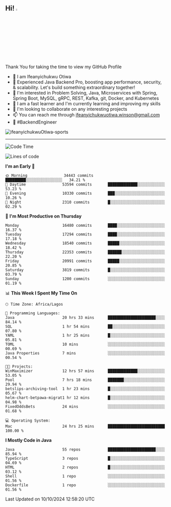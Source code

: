 <!-- BLOG-POST-LIST:START --><!-- BLOG-POST-LIST:END -->

## Hi! <img src="https://media.giphy.com/media/hvRJCLFzcasrR4ia7z/giphy.gif" width="4%"> 

Thank You for taking the time to view my GitHub Profile

- 👋 I am Ifeanyichukwu Otiwa
- 🚀 Experienced Java Backend Pro, boosting app performance, security, & scalability. Let's build something extraordinary together!
- 👀 I'm interested in Problem Solving, Java, Microservices with Spring, Spring Boot, MySQL, gRPC, REST, Kafka, git, Docker, and Kubernetes
- 🌱 I am a fast learner and I'm currently learning and improving my skills
- 💞️ I'm looking to collaborate on any interesting projects
- 📫 You can reach me through ifeanyichukwuotiwa.winson@gmail.com
- 🚀 #BackendEngineer

<p align="left" marginTop="10px"> <img src="https://komarev.com/ghpvc/?username=ifeanyichukwuOtiwa-sports&label=Profile%20views&color=0e75b6&style=for-the-badge" alt="ifeanyichukwuOtiwa-sports" /> </p>

***

<!--START_SECTION:waka-->
![Code Time](http://img.shields.io/badge/Code%20Time-2%2C974%20hrs%2051%20mins-blue)

![Lines of code](https://img.shields.io/badge/From%20Hello%20World%20I%27ve%20Written-24.5%20million%20lines%20of%20code-blue)

**I'm an Early 🐤** 

```text
🌞 Morning                34443 commits       █████████░░░░░░░░░░░░░░░░   34.21 % 
🌆 Daytime                53594 commits       █████████████░░░░░░░░░░░░   53.23 % 
🌃 Evening                10330 commits       ███░░░░░░░░░░░░░░░░░░░░░░   10.26 % 
🌙 Night                  2310 commits        █░░░░░░░░░░░░░░░░░░░░░░░░   02.29 % 
```
📅 **I'm Most Productive on Thursday** 

```text
Monday                   16480 commits       ████░░░░░░░░░░░░░░░░░░░░░   16.37 % 
Tuesday                  17294 commits       ████░░░░░░░░░░░░░░░░░░░░░   17.18 % 
Wednesday                18540 commits       █████░░░░░░░░░░░░░░░░░░░░   18.42 % 
Thursday                 22353 commits       ██████░░░░░░░░░░░░░░░░░░░   22.20 % 
Friday                   20991 commits       █████░░░░░░░░░░░░░░░░░░░░   20.85 % 
Saturday                 3819 commits        █░░░░░░░░░░░░░░░░░░░░░░░░   03.79 % 
Sunday                   1200 commits        ░░░░░░░░░░░░░░░░░░░░░░░░░   01.19 % 
```


📊 **This Week I Spent My Time On** 

```text
🕑︎ Time Zone: Africa/Lagos

💬 Programming Languages: 
Java                     20 hrs 33 mins      █████████████████████░░░░   84.14 % 
SQL                      1 hr 54 mins        ██░░░░░░░░░░░░░░░░░░░░░░░   07.80 % 
YAML                     1 hr 25 mins        █░░░░░░░░░░░░░░░░░░░░░░░░   05.81 % 
TOML                     10 mins             ░░░░░░░░░░░░░░░░░░░░░░░░░   00.69 % 
Java Properties          7 mins              ░░░░░░░░░░░░░░░░░░░░░░░░░   00.54 % 

🐱‍💻 Projects: 
WinMaximizer             12 hrs 57 mins      █████████████░░░░░░░░░░░░   53.05 % 
Pool                     7 hrs 18 mins       ███████░░░░░░░░░░░░░░░░░░   29.94 % 
betslips-archiving-tool  1 hr 23 mins        █░░░░░░░░░░░░░░░░░░░░░░░░   05.67 % 
helm-chart-betpawa-migrat1 hr 12 mins        █░░░░░░░░░░░░░░░░░░░░░░░░   04.98 % 
FixedOddsBets            24 mins             ░░░░░░░░░░░░░░░░░░░░░░░░░   01.68 % 

💻 Operating System: 
Mac                      24 hrs 25 mins      █████████████████████████   100.00 % 
```

**I Mostly Code in Java** 

```text
Java                     55 repos            █████████████████████░░░░   85.94 % 
TypeScript               3 repos             █░░░░░░░░░░░░░░░░░░░░░░░░   04.69 % 
HTML                     2 repos             █░░░░░░░░░░░░░░░░░░░░░░░░   03.12 % 
Shell                    1 repo              ░░░░░░░░░░░░░░░░░░░░░░░░░   01.56 % 
Dockerfile               1 repo              ░░░░░░░░░░░░░░░░░░░░░░░░░   01.56 % 
```




 Last Updated on 10/10/2024 12:58:20 UTC
<!--END_SECTION:waka-->

<!--
<p align="center">
![trophy](https://github-profile-trophy.vercel.app/?username=ifeanyichukwuOtiwa-sports&theme=onedark) (https://github.com/ryo-ma/github-profile-trophy)
</p>
-->

<!---
ifeanyi-otiwa/ifeanyi-otiwa is a ✨ special ✨ repository because its `README.md` (this file) appears on your GitHub profile.
You can click the Preview link to take a look at your changes.
--->
